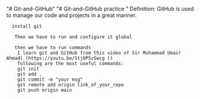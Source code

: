 "# Git-and-GitHub" 
"# Git-and-GitHub practice " 
      Definition:
              GitHub is used to manage our code and projects in a great manner.

      install git

       Then we have to run and configure it global

       then we have to run commands 
        I learn git and GitHub from this video of Sir Muhammad Umair Ahmad( (https://youtu.be/Stj0P5zSwcg ))
        following are the most useful commands:
        git init
        git add .
        git commit -m "your msg"
        git remote add origin link_of_your_repo
        git push origin main
       
        
